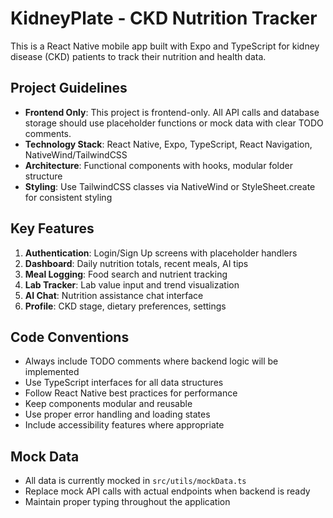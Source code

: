 <!-- Use this file to provide workspace-specific custom instructions to Copilot. For more details, visit https://code.visualstudio.com/docs/copilot/copilot-customization#_use-a-githubcopilotinstructionsmd-file -->

# KidneyPlate - CKD Nutrition Tracker

This is a React Native mobile app built with Expo and TypeScript for kidney disease (CKD) patients to track their nutrition and health data.

## Project Guidelines

- **Frontend Only**: This project is frontend-only. All API calls and database storage should use placeholder functions or mock data with clear TODO comments.
- **Technology Stack**: React Native, Expo, TypeScript, React Navigation, NativeWind/TailwindCSS
- **Architecture**: Functional components with hooks, modular folder structure
- **Styling**: Use TailwindCSS classes via NativeWind or StyleSheet.create for consistent styling

## Key Features

1. **Authentication**: Login/Sign Up screens with placeholder handlers
2. **Dashboard**: Daily nutrition totals, recent meals, AI tips
3. **Meal Logging**: Food search and nutrient tracking
4. **Lab Tracker**: Lab value input and trend visualization
5. **AI Chat**: Nutrition assistance chat interface
6. **Profile**: CKD stage, dietary preferences, settings

## Code Conventions

- Always include TODO comments where backend logic will be implemented
- Use TypeScript interfaces for all data structures
- Follow React Native best practices for performance
- Keep components modular and reusable
- Use proper error handling and loading states
- Include accessibility features where appropriate

## Mock Data

- All data is currently mocked in `src/utils/mockData.ts`
- Replace mock API calls with actual endpoints when backend is ready
- Maintain proper typing throughout the application
